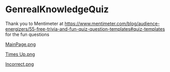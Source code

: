 # GenrealKnowledgeQuiz

Thank you to Mentimeter at 
https://www.mentimeter.com/blog/audience-energizers/55-free-trivia-and-fun-quiz-question-templates#quiz-templates
for the fun questions

[MainPage.png](https://github.com/datadeyest/GenrealKnowledgeQuiz/blob/main/MainPage.png?raw=true)

[Times Up.png](https://github.com/datadeyest/GenrealKnowledgeQuiz/blob/main/Times%20Up.png?raw=true)

[Incorrect.png](https://github.com/datadeyest/GenrealKnowledgeQuiz/blob/main/Incorrect.png)
